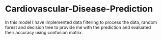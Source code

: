 # Cardiovascular-Disease-Prediction
In this model I have implemented data filtering to process the data, random forest and decision tree to provide me with the prediction and evaluated their accuracy using confusion matrix.

